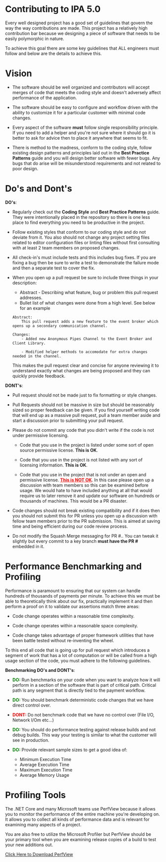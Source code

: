 # Contributing to IPA 5.0

Every well designed project has a good set of guidelines that govern the way the way contributions are made. This project has a relatively high contribution bar because we designing a piece of software that needs to be easily polymorphic in nature.

To achieve this goal there are some key guidelines that ALL engineers must follow and below are the details to achieve this.

# Vision

* The software should be well organized and contributors will accept merges of code that meets the coding style and doesn't adversely affect performance of the application.

* The software should be easy to configure and workflow driven with the ability to customize it for a particular customer with minimal code changes.

* Every aspect of the software **must** follow single responsibility principle. If you need to add a helper and you're not sure where it should go it is better to ask for advice then to place it anywhere that seems to fit.

* There is method to the madness, conform to the coding style, follow existing design patterns and principles laid out in the **Best Practice Patterns** guide and you will design better software with fewer bugs. Any bugs that do arise will be misunderstood requirements and not related to poor design.

# Do's and Dont's

**DO's**:

* Regularly check out the **Coding Style** and **Best Practice Patterns** guide. They were intentionally placed in the repository so there is one less place to find everything you need to be productive in the project.

* Follow existing styles that conform to our coding style and do not deviate from it. You also should not change any project setting files related to editor configuration files or linting files without first consulting with at least 2 team members on proposed changes.

* All check-in's must include tests and this includes bug fixes. If you are fixing a bug then be sure to write a test to demonstrate the failure mode and then a separate test to cover the fix.

* When you open up a pull request be sure to include three things in your description:
    * Abstract - Describing what feature, bug or problem this pull request addresses.
    * Bullet list of what changes were done from a high level. See below for an example

    ```plain
    Abstract: 
        This pull request adds a new feature to the event broker which opens up a secondary communication channel.

    Changes:
        - Added new Anonymous Pipes Channel to the Event Broker and Client Library.

        - Modified helper methods to accomodate for extra changes needed in the channel.
    ``` 

    This makes the pull request clear and concise for anyone reviewing it to understand exactly what changes are being proposed and they can quickly provide feedback.

**DONT's**:

* Pull request should not be made just to fix formatting or style changes.

* Pull Requests should not be massive in size but should be reasonably sized so proper feedback can be given. If you find yourself writing code that will end up as a massive pull request, pull a team member aside and start a discussion prior to submitting your pull request.

* Please do not commit any code that you didn't write if the code is not under permissive licensing.

    * Code that you use in the project is listed under some sort of open source permissive license. **This is OK**.

    * Code that you use in the project is not listed with any sort of licensing information. **This is OK**.

    * Code that you use in the project that is not under an open and permissive license. <span style="color:red;font-weight:bold;text-decoration:underline;">This is NOT OK</span>. In this case please open up a discussion with team members so this can be examined before usage. We would hate to have included anything at all that would require us to later remove it and update our software on hundreds or thousands of machines. This would be a PR disaster.

* Code changes should not break existing compatibility and if it does then you should not submit this for PR unless you open up a discussion with fellow team members prior to the PR submission. This is aimed at saving time and being efficient during our code review process.

* Do not modify the Squash Merge messaging for PR #.. You can tweak it slightly but every commit to a key branch **must have the PR #** embedded in it.


# Performance Benchmarking and Profiling

Performance is paramount to ensuring that our system can handle hundreds of thousands of payments per minute. To achieve this we must be able to theoretically think about our fix, practically implement it and then perform a proof on it to validate our assertions match three areas:

* Code change operates within a reasonable time complexity.

* Code change operates within a reasonable space complexity.

* Code change takes advantage of proper framework utilities that have been battle tested without re-inventing the wheel.

To this end all code that is going up for pull request which introduces a segment of work that has a lot of computation or will be called from a high usage section of the code, you must adhere to the following guidelines.

**Benchmarking DO's and DONT's**:

* <span style="color:green;font-weight:bold;">DO:</span> Run benchmarks on your code when you want to analyze how it will perform in a section of the software that is part of critical path. Critical path is any segment that is directly tied to the payment workflow.

* <span style="color:green;font-weight:bold;">DO:</span> You should benchmark deterministic code changes that we have direct control over.

* <span style="color:red;font-weight:bold;">DONT:</span> Do not benchmark code that we have no control over (File I/O, Network I/Om etc...)

* <span style="color:green;font-weight:bold;">DO:</span> You should do performance testing against release builds and not debug builds. This way your testing is similar to what the customer will see in production.

* <span style="color:green;font-weight:bold;">DO:</span> Provide relevant sample sizes to get a good idea of:

    * Minimum Execution Time
    * Average Execution Time
    * Maximum Execution Time
    * Average Memory Usage

# Profiling Tools

The .NET Core and many Microsoft teams use PerfView because it allows you to monitor the performance of the entire machine you're developing on. It allows you to collect all kinds of performance data and is relevant for examining many aspects of a project.

You are also free to utilize the Microsoft Profiler but PerfView should be your primary tool when you are examining release copies of a build to test your new additions out.

[Click Here to Download PerfView](https://github.com/Microsoft/perfview/blob/master/documentation/Downloading.md)

